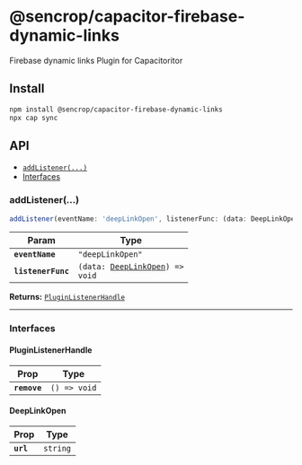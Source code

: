# @sencrop/capacitor-firebase-dynamic-links

Firebase dynamic links Plugin for Capacitoritor

## Install

```bash
npm install @sencrop/capacitor-firebase-dynamic-links
npx cap sync
```

## API

<docgen-index>

* [`addListener(...)`](#addlistener)
* [Interfaces](#interfaces)

</docgen-index>

<docgen-api>
<!--Update the source file JSDoc comments and rerun docgen to update the docs below-->

### addListener(...)

```typescript
addListener(eventName: 'deepLinkOpen', listenerFunc: (data: DeepLinkOpen) => void) => PluginListenerHandle
```

| Param              | Type                                                                     |
| ------------------ | ------------------------------------------------------------------------ |
| **`eventName`**    | <code>"deepLinkOpen"</code>                                              |
| **`listenerFunc`** | <code>(data: <a href="#deeplinkopen">DeepLinkOpen</a>) =&gt; void</code> |

**Returns:** <code><a href="#pluginlistenerhandle">PluginListenerHandle</a></code>

--------------------


### Interfaces


#### PluginListenerHandle

| Prop         | Type                       |
| ------------ | -------------------------- |
| **`remove`** | <code>() =&gt; void</code> |


#### DeepLinkOpen

| Prop      | Type                |
| --------- | ------------------- |
| **`url`** | <code>string</code> |

</docgen-api>
